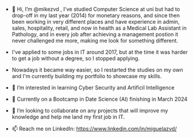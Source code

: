 - 👋 Hi, I’m @mikezvd , I've studied Computer Science at uni but had to drop-off in my last year (2014) for monetary reasons, and since then been working in very different places and have experience in admin, sales, hospitality, retail, and now in health as a Medical Lab Assistant in Pathology, and in every job after achieving a management postion it never challenged me more, making me look for something different. 

- I've applied to some jobs in IT around 2017, but at the time it was harder to get a job without a degree, so I stopped applying.
- Nowadays it became way easier, so I restarted the studies on my own and I'm currently building my portfolio to showcase my skills.

- 👀 I’m interested in learning Cyber Security and Artificil Intelligence
- 🌱 Currently on a Bootcamp in Date Science (AI) finishing in March 2024
- 💞️ I’m looking to collaborate on any projects that will improve my knowledge and help me land my first job in IT.
- 📫 Reach me on LinkedIn: https://www.linkedin.com/in/miguelazvd/

<!---
mikezvd/mikezvd is a ✨ special ✨ repository because its `README.md` (this file) appears on your GitHub profile.
You can click the Preview link to take a look at your changes.
--->
